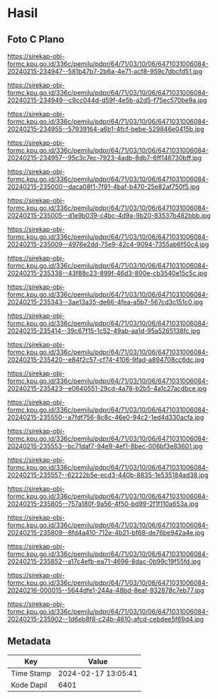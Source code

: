 # Hasil

## Foto C Plano

https://sirekap-obj-formc.kpu.go.id/336c/pemilu/pdpr/64/71/03/10/06/6471031006084-20240215-234947--581b47b7-2b6a-4e71-acf8-959c7dbcfd51.jpg

https://sirekap-obj-formc.kpu.go.id/336c/pemilu/pdpr/64/71/03/10/06/6471031006084-20240215-234949--c9cc044d-d59f-4e5b-a2d5-f75ec570be9a.jpg

https://sirekap-obj-formc.kpu.go.id/336c/pemilu/pdpr/64/71/03/10/06/6471031006084-20240215-234955--57939164-a6b1-4fcf-bebe-529846e0415b.jpg

https://sirekap-obj-formc.kpu.go.id/336c/pemilu/pdpr/64/71/03/10/06/6471031006084-20240215-234957--95c3c7ec-7923-4adb-8db7-6ff146730bff.jpg

https://sirekap-obj-formc.kpu.go.id/336c/pemilu/pdpr/64/71/03/10/06/6471031006084-20240215-235000--daca08f1-7f91-4baf-b470-25e82af750f5.jpg

https://sirekap-obj-formc.kpu.go.id/336c/pemilu/pdpr/64/71/03/10/06/6471031006084-20240215-235005--d1e9b039-c4bc-4d9a-9b20-83537b482bbb.jpg

https://sirekap-obj-formc.kpu.go.id/336c/pemilu/pdpr/64/71/03/10/06/6471031006084-20240215-235009--4976e2dd-75e9-42c4-9094-7355ab6f50c4.jpg

https://sirekap-obj-formc.kpu.go.id/336c/pemilu/pdpr/64/71/03/10/06/6471031006084-20240215-235338--43f88c23-899f-46d3-800e-cb3540e15c5c.jpg

https://sirekap-obj-formc.kpu.go.id/336c/pemilu/pdpr/64/71/03/10/06/6471031006084-20240215-235343--3ae13a35-de66-4fea-a5b7-567cd3c151c0.jpg

https://sirekap-obj-formc.kpu.go.id/336c/pemilu/pdpr/64/71/03/10/06/6471031006084-20240215-235414--39c67f15-1c52-49ab-aa1d-95a5265138fc.jpg

https://sirekap-obj-formc.kpu.go.id/336c/pemilu/pdpr/64/71/03/10/06/6471031006084-20240215-235420--e84f2c57-cf74-4106-9fad-a894708cc6dc.jpg

https://sirekap-obj-formc.kpu.go.id/336c/pemilu/pdpr/64/71/03/10/06/6471031006084-20240215-235423--e0640551-29cd-4a78-b2b5-4a1c27acdbce.jpg

https://sirekap-obj-formc.kpu.go.id/336c/pemilu/pdpr/64/71/03/10/06/6471031006084-20240215-235550--a7fdf756-8c8c-46e0-94c2-1ed4d330acfa.jpg

https://sirekap-obj-formc.kpu.go.id/336c/pemilu/pdpr/64/71/03/10/06/6471031006084-20240215-235553--bc71daf7-94e9-4ef1-8bec-006bf3e83601.jpg

https://sirekap-obj-formc.kpu.go.id/336c/pemilu/pdpr/64/71/03/10/06/6471031006084-20240215-235557--62222b5e-ecd3-440b-8835-1e535184ad38.jpg

https://sirekap-obj-formc.kpu.go.id/336c/pemilu/pdpr/64/71/03/10/06/6471031006084-20240215-235805--757a180f-9a56-4f50-bd99-2f1f110a653a.jpg

https://sirekap-obj-formc.kpu.go.id/336c/pemilu/pdpr/64/71/03/10/06/6471031006084-20240215-235809--8fd4a410-712e-4b21-bf68-de76be942a4e.jpg

https://sirekap-obj-formc.kpu.go.id/336c/pemilu/pdpr/64/71/03/10/06/6471031006084-20240215-235852--a17c4efb-ea71-4696-8dac-0b99c19f55fd.jpg

https://sirekap-obj-formc.kpu.go.id/336c/pemilu/pdpr/64/71/03/10/06/6471031006084-20240216-000015--5644dfe1-244a-48bd-8eaf-932878c7eb77.jpg

https://sirekap-obj-formc.kpu.go.id/336c/pemilu/pdpr/64/71/03/10/06/6471031006084-20240215-235902--1d6eb8f8-c24b-4610-afcd-cebdee5f69d4.jpg


## Metadata

| Key        | Value               |
| ---------- | ------------------- |
| Time Stamp | 2024-02-17 13:05:41 |
| Kode Dapil | 6401                |



